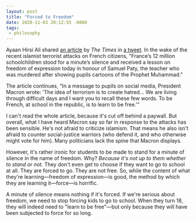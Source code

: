 ```yaml
---
layout: post
title: "Forced to Freedom"
date: 2020-11-03 20:12:55 -0800
tags:
 - philosophy
---
```


Ayaan Hirsi Ali shared [an article](https://www.thetimes.co.uk/article/all-french-pupils-given-lesson-on-freedom-in-samuel-paty-tribute-bhtgtt85r) by *The Times* in [a tweet](https://twitter.com/Ayaan/status/1323756081403826191). In the wake of the recent islamist terrorist attacks on French citizens, "France’s 12 million schoolchildren stood for a minute’s silence and received a lesson on freedom of expression today in honour of Samuel Paty, the teacher who was murdered after showing pupils cartoons of the Prophet Muhammad."

The article continues, "In a message to pupils on social media, President Macron wrote: 'The idea of terrorism is to create hatred... We are living through difficult days and I want you to recall these few words. To be French, at school in the republic, is to learn to be free.'"

I can't read the whole article, because it's cut off behind a paywall. But overall, what I have heard Macron say so far in response to the attacks has been sensible. He's not afraid to criticize islamism. That means he also isn't afraid to counter social-justice warriors (who defend it, and who otherwise might vote for him). Many politicians lack the spine that Macron displays.

However, it's rather ironic for students to be made to stand for a minute of silence in the name of freedom. Why? *Because it's not up to them whether to stand or not.* They don't even get to choose if they want to go to school at all. They are forced to go. They are not free. So, while the content of what they're learning—freedom of expression—is good, the method by which they are learning it—force—is horrific.

A minute of silence means nothing if it's forced. If we're serious about freedom, we need to stop forcing kids to go to school. When they turn 18, they will indeed need to "learn to be free"—but only because they will have been subjected to force for so long.
